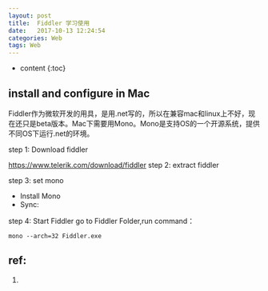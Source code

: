 ```yaml
---
layout: post
title:  Fiddler 学习使用
date:   2017-10-13 12:24:54
categories: Web
tags: Web
---
```


* content
{:toc}



## install and configure in Mac

Fiddler作为微软开发的用具，是用.net写的，所以在兼容mac和linux上不好，现在还只是beta版本。Mac下需要用Mono。Mono是支持OS的一个开源系统，提供不同OS下运行.net的环境。

step 1: Download fiddler

https://www.telerik.com/download/fiddler
step 2: extract fiddler

step 3: set mono
 - Install Mono
 - Sync: 

step 4: Start Fiddler 
go to Fiddler Folder,run command：
```
mono --arch=32 Fiddler.exe
```






## ref:
1. [](https://imququ.com/post/use-fiddler-on-macos.html)
